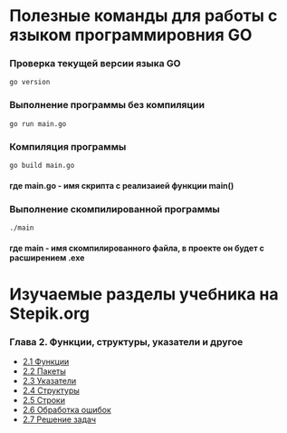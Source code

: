 # Полезные команды для работы с языком программировния GO

### Проверка текущей версии языка GO
```
go version
```

### Выполнение программы без компиляции
```
go run main.go
```
### Компиляция программы
```
go build main.go
```
#### где main.go - имя скрипта с реализаией функции main()

### Выполнение скомпилированной программы
```
./main
```
#### где main - имя скомпилированного файла, в проекте он будет с расширением .exe


# Изучаемые разделы учебника на Stepik.org

### Глава 2. Функции, структуры, указатели и другое
* [2.1 Функции](https://stepik.org/lesson/228838/step/1?unit=201372)
* [2.2 Пакеты](https://stepik.org/lesson/266656/step/1?unit=247611)
* [2.3 Указатели](https://stepik.org/lesson/266497/step/1?unit=247452)
* [2.4 Структуры](https://stepik.org/lesson/266654/step/1?unit=247610)
* [2.5 Строки](https://stepik.org/lesson/230630/step/1?unit=203151)
* [2.6 Обработка ошибок](https://stepik.org/lesson/264473/step/1?unit=245397)
* [2.7 Решение задач](https://stepik.org/lesson/229321/step/1?unit=201907)

